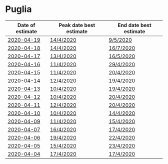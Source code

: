 # Puglia

|Date of estimate|Peak date best estimate|End date best estimate|
|----|----|----|
|[2020-04-19](2020-04-19/README.md)|[14/4/2020](2020-04-19/COVID-19_puglia_j10_2020-04-19.md)|[9/5/2020](2020-04-19/COVID-19_puglia_j9_2020-04-19.md)|
|[2020-04-18](2020-04-18/README.md)|[14/4/2020](2020-04-18/COVID-19_puglia_j10_2020-04-18.md)|[16/7/2020](2020-04-18/COVID-19_puglia_j8_2020-04-18.md)|
|[2020-04-17](2020-04-17/README.md)|[13/4/2020](2020-04-17/COVID-19_puglia_j9_2020-04-17.md)|[16/5/2020](2020-04-17/COVID-19_puglia_j8_2020-04-17.md)|
|[2020-04-16](2020-04-16/README.md)|[11/4/2020](2020-04-16/COVID-19_puglia_j8_2020-04-16.md)|[29/4/2020](2020-04-16/COVID-19_puglia_j8_2020-04-16.md)|
|[2020-04-15](2020-04-15/README.md)|[11/4/2020](2020-04-15/COVID-19_puglia_j8_2020-04-15.md)|[20/4/2020](2020-04-15/COVID-19_puglia_j12_2020-04-15.md)|
|[2020-04-14](2020-04-14/README.md)|[12/4/2020](2020-04-14/COVID-19_puglia_j8_2020-04-14.md)|[19/4/2020](2020-04-14/COVID-19_puglia_j11_2020-04-14.md)|
|[2020-04-13](2020-04-13/README.md)|[10/4/2020](2020-04-13/COVID-19_puglia_j7_2020-04-13.md)|[19/4/2020](2020-04-13/COVID-19_puglia_j12_2020-04-13.md)|
|[2020-04-12](2020-04-12/README.md)|[10/4/2020](2020-04-12/COVID-19_puglia_j7_2020-04-12.md)|[20/4/2020](2020-04-12/COVID-19_puglia_j12_2020-04-12.md)|
|[2020-04-11](2020-04-11/README.md)|[12/4/2020](2020-04-11/COVID-19_puglia_j8_2020-04-11.md)|[20/4/2020](2020-04-11/COVID-19_puglia_j11_2020-04-11.md)|
|[2020-04-10](2020-04-10/README.md)|[10/4/2020](2020-04-10/COVID-19_puglia_j7_2020-04-10.md)|[14/4/2020](2020-04-10/COVID-19_puglia_j7_2020-04-10.md)|
|[2020-04-09](2020-04-09/README.md)|[11/4/2020](2020-04-09/COVID-19_puglia_j7_2020-04-09.md)|[15/4/2020](2020-04-09/COVID-19_puglia_j7_2020-04-09.md)|
|[2020-04-07](2020-04-07/README.md)|[16/4/2020](2020-04-07/COVID-19_puglia_j8_2020-04-07.md)|[17/4/2020](2020-04-07/COVID-19_puglia_j8_2020-04-07.md)|
|[2020-04-06](2020-04-06/README.md)|[19/4/2020](2020-04-06/COVID-19_puglia_j7_2020-04-06.md)|[22/4/2020](2020-04-06/COVID-19_puglia_j7_2020-04-06.md)|
|[2020-04-05](2020-04-05/README.md)|[15/4/2020](2020-04-05/COVID-19_puglia_j7_2020-04-05.md)|[23/4/2020](2020-04-05/COVID-19_puglia_j7_2020-04-05.md)|
|[2020-04-04](2020-04-04/README.md)|[17/4/2020](2020-04-04/COVID-19_puglia_j7_2020-04-04.md)|[17/4/2020](2020-04-04/COVID-19_puglia_j7_2020-04-04.md)|
